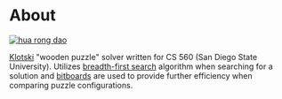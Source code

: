 # About
[![hua rong dao](https://upload.wikimedia.org/wikipedia/commons/thumb/a/a7/HuaRongDao.jpg/220px-HuaRongDao.jpg)][Klotski]

[Klotski] "wooden puzzle" solver written for CS 560 (San Diego State University).
Utilizes [breadth-first search] algorithm when searching for a solution and [bitboards][Bitboard] are used to provide further efficiency when comparing puzzle configurations.

[Klotski]: https://en.wikipedia.org/wiki/Klotski
[Breadth-first search]: https://en.wikipedia.org/wiki/Breadth-first_search
[Bitboard]: https://en.wikipedia.org/wiki/Bitboard
